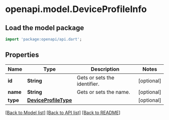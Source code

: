 # openapi.model.DeviceProfileInfo

## Load the model package
```dart
import 'package:openapi/api.dart';
```

## Properties
Name | Type | Description | Notes
------------ | ------------- | ------------- | -------------
**id** | **String** | Gets or sets the identifier. | [optional] 
**name** | **String** | Gets or sets the name. | [optional] 
**type** | [**DeviceProfileType**](DeviceProfileType.md) |  | [optional] 

[[Back to Model list]](../README.md#documentation-for-models) [[Back to API list]](../README.md#documentation-for-api-endpoints) [[Back to README]](../README.md)


